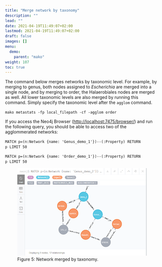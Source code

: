 ```yaml
---
title: "Merge network by taxonomy"
description: ""
lead: ""
date: 2021-04-19T11:49:07+02:00
lastmod: 2021-04-19T11:49:07+02:00
draft: false
images: []
menu: 
  demo:
    parent: "mako"
weight: 107
toc: true
---
```


The command below merges networks by taxonomic level. For example, by merging to genus, both nodes assigned to <i>Escherichia</i> are merged into a single node, and by merging to order, the Halaerobiales nodes are merged as well. All lower taxonomic levels are also merged by running this command. Simply specify the taxonomic level after the <code>agglom</code> command. 

<code>mako metastats -fp local_filepath -cf -agglom order</code>

If you access the Neo4j Browser (<a href="http://localhost:7475/browser/">http://localhost:7475/browser/</a>) and run the following query, you should be able to access two of the agglommerated networks:

<code>MATCH p=(n:Network {name: 'Genus_demo_1'})--(:Property) RETURN p LIMIT 50</code>

<code>MATCH p=(n:Network {name: 'Order_demo_1'})--(:Property) RETURN p LIMIT 50</code>

<figure>
  <img src="/images/demo_5.PNG" alt="Network merged by taxonomy." width="600"> 
  <figcaption>Figure 5: Network merged by taxonomy.</figcaption>
</figure>

